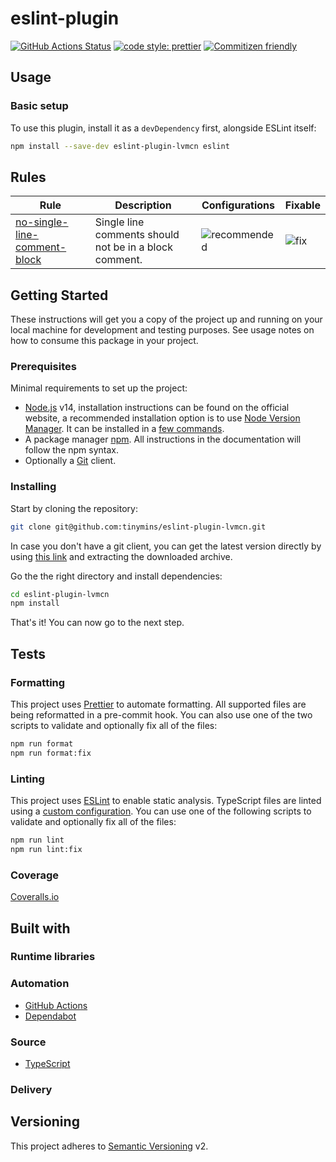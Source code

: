 # eslint-plugin

[![GitHub Actions Status](https://github.com/tinymins/eslint-plugin-lvmcn/workflows/Continuous%20Integration/badge.svg?branch=master)](https://github.com/tinymins/eslint-plugin-lvmcn/actions)
[![code style: prettier](https://img.shields.io/badge/code_style-prettier-ff69b4.svg)](https://github.com/prettier/prettier)
[![Commitizen friendly](https://img.shields.io/badge/commitizen-friendly-brightgreen.svg)](http://commitizen.github.io/cz-cli/)

<!-- Short and clear description of the package -->

## Usage

### Basic setup

To use this plugin, install it as a `devDependency` first, alongside ESLint
itself:

```bash
npm install --save-dev eslint-plugin-lvmcn eslint
```

## Rules

| Rule                             | Description                                            | Configurations   | Fixable  |
| -------------------------------- | ------------------------------------------------------ | ---------------- | -------- |
| [no-single-line-comment-block][] | Single line comments should not be in a block comment. | ![recommended][] | ![fix][] |

## Getting Started

These instructions will get you a copy of the project up and running on your
local machine for development and testing purposes. See usage notes on how to
consume this package in your project.

<!-- Instructions -->

### Prerequisites

Minimal requirements to set up the project:

- [Node.js](https://nodejs.org/en) v14, installation instructions can be found
  on the official website, a recommended installation option is to use
  [Node Version Manager](https://github.com/creationix/nvm#readme). It can be
  installed in a
  [few commands](https://nodejs.org/en/download/package-manager/#nvm).
- A package manager [npm](https://www.npmjs.com). All instructions in the
  documentation will follow the npm syntax.
- Optionally a [Git](https://git-scm.com) client.

### Installing

Start by cloning the repository:

```bash
git clone git@github.com:tinymins/eslint-plugin-lvmcn.git
```

In case you don't have a git client, you can get the latest version directly by
using
[this link](https://github.com/tinymins/eslint-plugin-lvmcn/archive/master.zip)
and extracting the downloaded archive.

Go the the right directory and install dependencies:

```bash
cd eslint-plugin-lvmcn
npm install
```

That's it! You can now go to the next step.

## Tests

### Formatting

This project uses [Prettier](https://prettier.io) to automate formatting. All
supported files are being reformatted in a pre-commit hook. You can also use one
of the two scripts to validate and optionally fix all of the files:

```bash
npm run format
npm run format:fix
```

### Linting

This project uses [ESLint](https://eslint.org) to enable static analysis.
TypeScript files are linted using a [custom configuration](./.eslintrc). You can
use one of the following scripts to validate and optionally fix all of the
files:

```bash
npm run lint
npm run lint:fix
```

### Coverage

[Coveralls.io](https://coveralls.io)

## Built with

### Runtime libraries

### Automation

- [GitHub Actions](https://github.com/features/actions)
- [Dependabot](https://dependabot.com/)

### Source

- [TypeScript](https://www.typescriptlang.org)

### Delivery

## Versioning

This project adheres to [Semantic Versioning](http://semver.org) v2.

[no-single-line-comment-block]: docs/rules/no-single-line-comment-block.md
[recommended]: https://img.shields.io/badge/-recommended-blueviolet.svg
[fix]: https://img.shields.io/badge/-fix-yellow.svg
